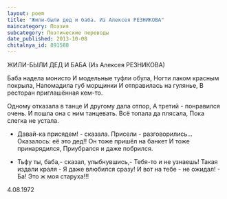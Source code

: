 ```yaml
---
layout: poem
title: "Жили-были дед и баба. Из Алексея РЕЗНИКОВА"
maincategory: Поэзия
subcategory: Поэтические переводы
date_published: 2013-10-08
chitalnya_id: 891588
---
```




ЖИЛИ-БЫЛИ ДЕД И БАБА
(Из Алексея РЕЗНИКОВА)

Баба надела монисто
И модельные туфли обула,
Ногти лаком красным покрыла,
Напомадила губ морщинки
И отправилась на гулянье,
В ресторан приглашённая кем-то.

Одному отказала в танце
И другому дала отпор,
А третий - понравился очень.
И пошла она с ним танцевать.
Всё топала да плясала,
Пока слегка не устала.

- Давай-ка присядем! - сказала.
Присели - разговорились...
Оказалось: её это дед!!
Он тоже пришёл на банкет
И тоже принарядился,
Приубрался и даже побрился.

- Тьфу ты, баба,- сказал, улыбнувшись,-
Тебя-то и не узнаешь!
Такая издали краля -
Я даже влюбился сразу!
И вот на тебе - не ожидал! -
Ба! Это ж моя старуха!!!

4.08.1972






